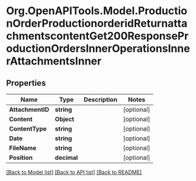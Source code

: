 # Org.OpenAPITools.Model.ProductionOrderProductionorderidReturnattachmentscontentGet200ResponseProductionOrdersInnerOperationsInnerAttachmentsInner

## Properties

Name | Type | Description | Notes
------------ | ------------- | ------------- | -------------
**AttachmentID** | **string** |  | [optional] 
**Content** | **Object** |  | [optional] 
**ContentType** | **string** |  | [optional] 
**Date** | **string** |  | [optional] 
**FileName** | **string** |  | [optional] 
**Position** | **decimal** |  | [optional] 

[[Back to Model list]](../README.md#documentation-for-models) [[Back to API list]](../README.md#documentation-for-api-endpoints) [[Back to README]](../README.md)

